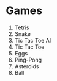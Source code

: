 # Games

1. Tetris
2. Snake
3. Tic Tac Toe AI
4. Tic Tac Toe
5. Eggs
6. Ping-Pong
7. Asteroids
8. Ball

